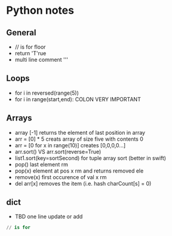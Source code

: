 # Python notes

## General
- // is for floor
- return 'T'rue
- multi line comment '''

## Loops
- for i in reversed(range(5))
- for i in range(start,end): COLON VERY IMPORTANT

## Arrays
- array [-1] returns the element of last position in array
- arr = [0] * 5 creats array of size five with contents 0
- arr = [0 for x in range(10)] creates [0,0,0,0...]
- arr.sort() VS arr.sort(reverse=True)
- list1.sort(key=sortSecond)  for tuple array sort (better in swift)
- pop() last element rm
- pop(x) element at pos x rm and returns removed ele
- remove(x) first occurence of val x rm
- del arr[x] removes the item (i.e. hash charCount[s] = 0)



## dict
- TBD one line update or add

```python
// is for
```
